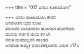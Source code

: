 +++
title = "017 ಎನಲು ಕಿಡಿಕಿಡಿಯೋಗಿ"

+++
ಎನಲು ಕಿಡಿಕಿಡಿಯೋಗಿ ಕೌರವ  
ಜನಪನೀತನ ಬೈದು ಕುಂತೀ  
ತನುಜರಲಿ ಬಾಂಧವನಲಾ ಹೋಗವರ ಹೊರೆಗೆಂದು   
ಮುನಿದು ಗರ್ಜಿಸೆ ಜೀಯ ಕರ ಲೇ  
ಸೆನುತ ಮನದುಬ್ಬಿನಲಿ ಪಾಂಡವ  
ಜನಪರಿಹ ಕಾಮ್ಯಕ ವನಾಂತರಕೈದಿದನು ವಿದುರ      ॥17॥